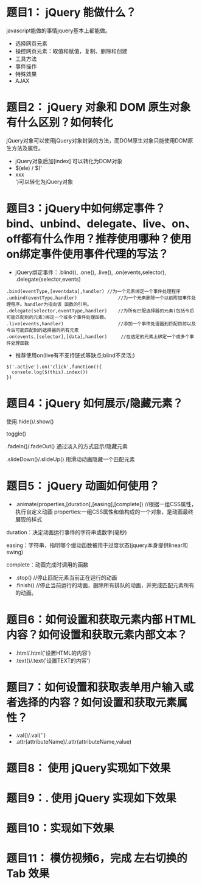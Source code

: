 # 题目1： jQuery 能做什么？
javascript能做的事情jquery基本上都能做。
* 选择网页元素
* 操控网页元素：取值和赋值，复制、删除和创建
* 工具方法
* 事件操作
* 特殊效果
* AJAX
# 题目2： jQuery 对象和 DOM 原生对象有什么区别？如何转化
jQuery对象可以使用jQuery对象封装的方法，而DOM原生对象只能使用DOM原生方法及属性。

* jQuery对象后加[index] 可以转化为DOM对象
* $(ele) / $('<li> xxx</li>')可以转化为jQuery对象
# 题目3：jQuery中如何绑定事件？bind、unbind、delegate、live、on、off都有什么作用？推荐使用哪种？使用on绑定事件使用事件代理的写法？
* jQuery绑定事件：.blind(), .one(), .live(), .on(events,selector), .delegate(selector,events)
```
.bind(eventType,[eventdata],handler) //为一个元素绑定一个事件处理程序
.unbind(eventType,handler)               //为一个元素删除一个以前附加事件处理程序。handler为指向该 函数的引用。
.delegate(selector,eventType,handler)    //为所有匹配选择器的元素(包括今后可能匹配到的元素)绑定一个或多个事件处理函数。
.live(events,handler)                    //添加一个事件处理器到匹配目前以及今后可能匹配到的选择器的所有元素
.on(events,[selector],[data],handler)     //在选定的元素上绑定一个或多个事件处理函数
```

* 推荐使用on(live有不支持链式等缺点;blind不灵活;)
```
$('.active').on('click',function(){
  console.log($(this).index())
})
```
# 题目4：jQuery 如何展示/隐藏元素？
使用.hide()/.show()

toggle()

.fadeIn()/.fadeOut()  通过淡入的方式显示/隐藏元素

.slideDown()/.slideUp() 用滑动动画隐藏一个匹配元素
# 题目5： jQuery 动画如何使用？
* .animate(properties,[duration],[easing],[complete])  //根据一组CSS属性，执行自定义动画
properties:一组CSS属性和值构成的一个对象，是动画最终展现的样式

duration：决定动画运行事件的字符串或数字(毫秒)

easing：字符串，指明哪个缓动函数被用于过度状态(jquery本身提供linear和swing)

complete：动画完成时调用的函数
* .stop() //停止匹配元素当前正在运行的动画
* .finish() //停止当前运行的动画，删除所有排队的动画，并完成匹配元素所有的动画。

# 题目6：如何设置和获取元素内部 HTML 内容？如何设置和获取元素内部文本？
* .html/.html('设置HTML的内容')
* .text()/.text('设置TEXT的内容')
# 题目7：如何设置和获取表单用户输入或者选择的内容？如何设置和获取元素属性？
* .val()/.val('')
* .attr(attributeName)/.attr(attributeName,value)
# 题目8： 使用 jQuery实现如下效果

# 题目9：. 使用 jQuery 实现如下效果
# 题目10：实现如下效果
# 题目11： 模仿视频6，完成 左右切换的 Tab 效果
